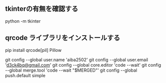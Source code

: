 
## tkinterの有無を確認する
python -m tkinter

## qrcode ライブラリをインストールする
pip install qrcode[pil] Pillow

git config --global user.name 'aiba2502'
git config --global user.email 'd3ck4bq@gmail.com'
git config --global core.editor 'code --wait'
git config --global merge.tool 'code --wait "$MERGED"'
git config --global push.default simple
